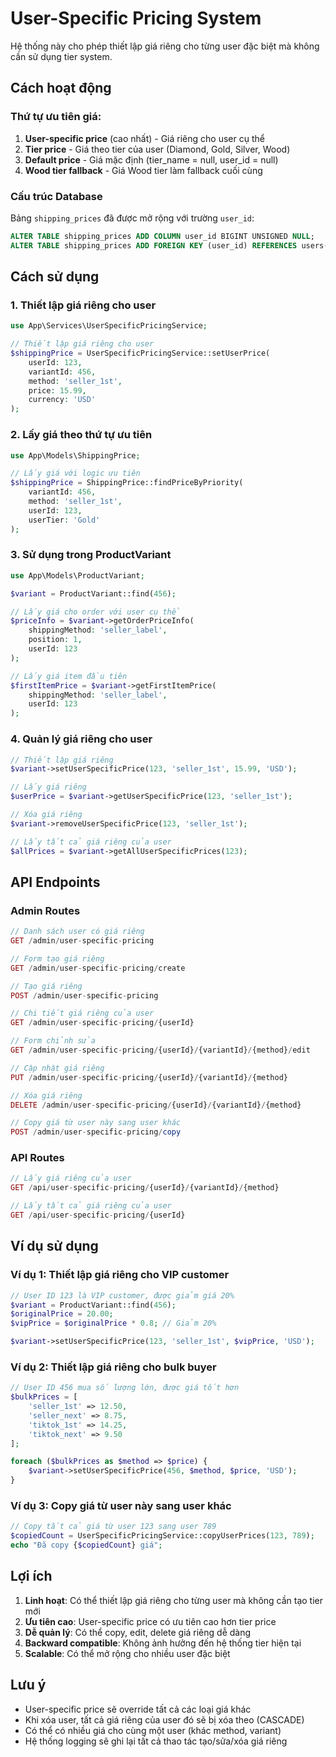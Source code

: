 # User-Specific Pricing System

Hệ thống này cho phép thiết lập giá riêng cho từng user đặc biệt mà không cần sử dụng tier system.

## Cách hoạt động

### Thứ tự ưu tiên giá:

1. **User-specific price** (cao nhất) - Giá riêng cho user cụ thể
2. **Tier price** - Giá theo tier của user (Diamond, Gold, Silver, Wood)
3. **Default price** - Giá mặc định (tier_name = null, user_id = null)
4. **Wood tier fallback** - Giá Wood tier làm fallback cuối cùng

### Cấu trúc Database

Bảng `shipping_prices` đã được mở rộng với trường `user_id`:

```sql
ALTER TABLE shipping_prices ADD COLUMN user_id BIGINT UNSIGNED NULL;
ALTER TABLE shipping_prices ADD FOREIGN KEY (user_id) REFERENCES users(id) ON DELETE CASCADE;
```

## Cách sử dụng

### 1. Thiết lập giá riêng cho user

```php
use App\Services\UserSpecificPricingService;

// Thiết lập giá riêng cho user
$shippingPrice = UserSpecificPricingService::setUserPrice(
    userId: 123,
    variantId: 456,
    method: 'seller_1st',
    price: 15.99,
    currency: 'USD'
);
```

### 2. Lấy giá theo thứ tự ưu tiên

```php
use App\Models\ShippingPrice;

// Lấy giá với logic ưu tiên
$shippingPrice = ShippingPrice::findPriceByPriority(
    variantId: 456,
    method: 'seller_1st',
    userId: 123,
    userTier: 'Gold'
);
```

### 3. Sử dụng trong ProductVariant

```php
use App\Models\ProductVariant;

$variant = ProductVariant::find(456);

// Lấy giá cho order với user cụ thể
$priceInfo = $variant->getOrderPriceInfo(
    shippingMethod: 'seller_label',
    position: 1,
    userId: 123
);

// Lấy giá item đầu tiên
$firstItemPrice = $variant->getFirstItemPrice(
    shippingMethod: 'seller_label',
    userId: 123
);
```

### 4. Quản lý giá riêng cho user

```php
// Thiết lập giá riêng
$variant->setUserSpecificPrice(123, 'seller_1st', 15.99, 'USD');

// Lấy giá riêng
$userPrice = $variant->getUserSpecificPrice(123, 'seller_1st');

// Xóa giá riêng
$variant->removeUserSpecificPrice(123, 'seller_1st');

// Lấy tất cả giá riêng của user
$allPrices = $variant->getAllUserSpecificPrices(123);
```

## API Endpoints

### Admin Routes

```php
// Danh sách user có giá riêng
GET /admin/user-specific-pricing

// Form tạo giá riêng
GET /admin/user-specific-pricing/create

// Tạo giá riêng
POST /admin/user-specific-pricing

// Chi tiết giá riêng của user
GET /admin/user-specific-pricing/{userId}

// Form chỉnh sửa
GET /admin/user-specific-pricing/{userId}/{variantId}/{method}/edit

// Cập nhật giá riêng
PUT /admin/user-specific-pricing/{userId}/{variantId}/{method}

// Xóa giá riêng
DELETE /admin/user-specific-pricing/{userId}/{variantId}/{method}

// Copy giá từ user này sang user khác
POST /admin/user-specific-pricing/copy
```

### API Routes

```php
// Lấy giá riêng của user
GET /api/user-specific-pricing/{userId}/{variantId}/{method}

// Lấy tất cả giá riêng của user
GET /api/user-specific-pricing/{userId}
```

## Ví dụ sử dụng

### Ví dụ 1: Thiết lập giá riêng cho VIP customer

```php
// User ID 123 là VIP customer, được giảm giá 20%
$variant = ProductVariant::find(456);
$originalPrice = 20.00;
$vipPrice = $originalPrice * 0.8; // Giảm 20%

$variant->setUserSpecificPrice(123, 'seller_1st', $vipPrice, 'USD');
```

### Ví dụ 2: Thiết lập giá riêng cho bulk buyer

```php
// User ID 456 mua số lượng lớn, được giá tốt hơn
$bulkPrices = [
    'seller_1st' => 12.50,
    'seller_next' => 8.75,
    'tiktok_1st' => 14.25,
    'tiktok_next' => 9.50
];

foreach ($bulkPrices as $method => $price) {
    $variant->setUserSpecificPrice(456, $method, $price, 'USD');
}
```

### Ví dụ 3: Copy giá từ user này sang user khác

```php
// Copy tất cả giá từ user 123 sang user 789
$copiedCount = UserSpecificPricingService::copyUserPrices(123, 789);
echo "Đã copy {$copiedCount} giá";
```

## Lợi ích

1. **Linh hoạt**: Có thể thiết lập giá riêng cho từng user mà không cần tạo tier mới
2. **Ưu tiên cao**: User-specific price có ưu tiên cao hơn tier price
3. **Dễ quản lý**: Có thể copy, edit, delete giá riêng dễ dàng
4. **Backward compatible**: Không ảnh hưởng đến hệ thống tier hiện tại
5. **Scalable**: Có thể mở rộng cho nhiều user đặc biệt

## Lưu ý

-   User-specific price sẽ override tất cả các loại giá khác
-   Khi xóa user, tất cả giá riêng của user đó sẽ bị xóa theo (CASCADE)
-   Có thể có nhiều giá cho cùng một user (khác method, variant)
-   Hệ thống logging sẽ ghi lại tất cả thao tác tạo/sửa/xóa giá riêng
